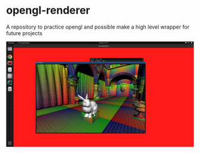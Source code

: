 # opengl-renderer
A repository to practice opengl and possible make a high level wrapper for future projects

<img src="misc/bunny_new.png">
